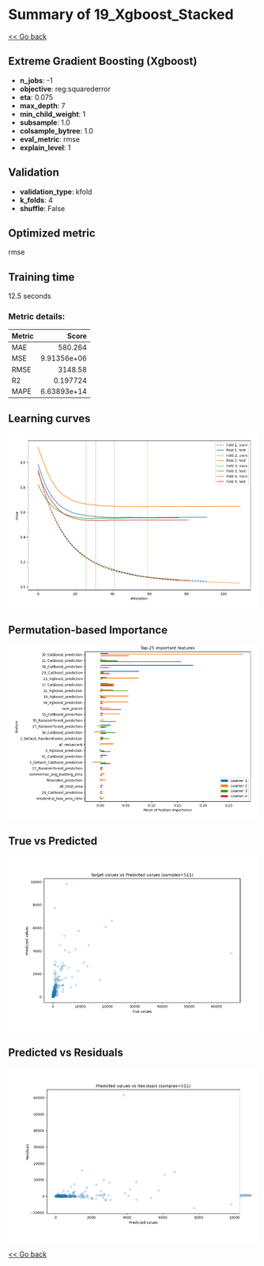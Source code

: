 # Summary of 19_Xgboost_Stacked

[<< Go back](../README.md)


## Extreme Gradient Boosting (Xgboost)
- **n_jobs**: -1
- **objective**: reg:squarederror
- **eta**: 0.075
- **max_depth**: 7
- **min_child_weight**: 1
- **subsample**: 1.0
- **colsample_bytree**: 1.0
- **eval_metric**: rmse
- **explain_level**: 1

## Validation
 - **validation_type**: kfold
 - **k_folds**: 4
 - **shuffle**: False

## Optimized metric
rmse

## Training time

12.5 seconds

### Metric details:
| Metric   |          Score |
|:---------|---------------:|
| MAE      |  580.264       |
| MSE      |    9.91356e+06 |
| RMSE     | 3148.58        |
| R2       |    0.197724    |
| MAPE     |    6.63893e+14 |



## Learning curves
![Learning curves](learning_curves.png)

## Permutation-based Importance
![Permutation-based Importance](permutation_importance.png)
## True vs Predicted

![True vs Predicted](true_vs_predicted.png)


## Predicted vs Residuals

![Predicted vs Residuals](predicted_vs_residuals.png)



[<< Go back](../README.md)
